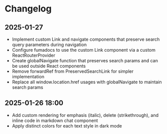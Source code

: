 # Changelog

## 2025-01-27

- Implement custom Link and navigate components that preserve search query parameters during navigation
- Configure fumadocs to use the custom Link component via a custom ReactRouterProvider
- Create globalNavigate function that preserves search params and can be used outside React components
- Remove forwardRef from PreservedSearchLink for simpler implementation
- Replace all window.location.href usages with globalNavigate to maintain search params

## 2025-01-26 18:00

- Add custom rendering for emphasis (italic), delete (strikethrough), and inline code in markdown chat component
- Apply distinct colors for each text style in dark mode